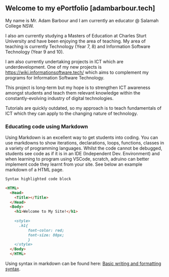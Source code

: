 ## Welcome to my ePortfolio [adambarbour.tech]

My name is Mr. Adam Barbour and I am currently an educator @ Salamah College NSW. 

I also am currently studying a Masters of Education at Charles Sturt University and have been enjoying the area of teaching. My area of teaching is currently Technology (Year 7, 8) and Information Software Technology (Year 9 and 10). 

I am also currently undertaking projects in ICT which are underdevelopment. One of my new projects is https://wiki.informationsoftware.tech/ which aims to complement my programs for Information Software Technology. 

This project is long-term but my hope is to strengthen ICT awareness amongst students and teach them relevant knowledge within the constantly-evolving industry of digital technologies. 

Tutorials are quickly outdated, so my approach is to teach fundamentals of ICT which they can apply to the changing nature of technology. 

### Educating code using Markdown

Using Markdown is an excellent way to get students into coding. You can use markdowns to show iterations, declarations, loops, functions, classes in a variety of programming languages. Whilst the code cannot be debugged, students see code as if it is in an IDE (Independent Dev. Environment) and when learning to program using VSCode, scratch, adruino can better implement code they learnt from your site. See below an example markdown of a HTML page. 

```markdown
Syntax highlighted code block

<HTML>
  <Head>
    <Title></Title>
  </Head>
  <Body>
    <h1>Welcome to My Site!</h1>
    
    <style>
      .h1{
          font-color: red;
          font-size: 80px;
          }
    </style>
  </Body>
  </HTML>
```

Using syntax in markdown can be found here: [Basic writing and formatting syntax](https://docs.github.com/en/github/writing-on-github/getting-started-with-writing-and-formatting-on-github/basic-writing-and-formatting-syntax).

